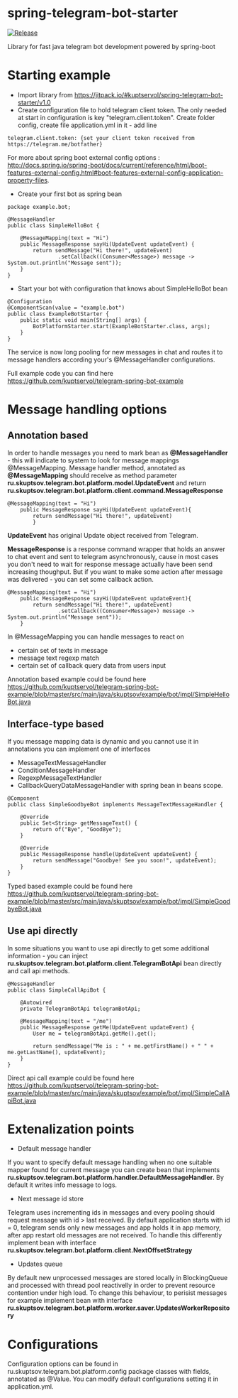 # spring-telegram-bot-starter

[![Release](https://jitpack.io/v/kuptservol/spring-telegram-bot-starter.svg)](https://jitpack.io/#kuptservol/spring-telegram-bot-starter)

Library for fast java telegram bot development powered by spring-boot

# Starting example
- Import library from https://jitpack.io/#kuptservol/spring-telegram-bot-starter/v1.0
- Create configuration file to hold telegram client token. The only needed at start in configuration is key "telegram.client.token".
Create folder config, create file application.yml in it - add line 
```
telegram.client.token: {set your client token received from https://telegram.me/botfather}
```
For more about spring boot external config options : 
http://docs.spring.io/spring-boot/docs/current/reference/html/boot-features-external-config.html#boot-features-external-config-application-property-files.
- Create your first bot as spring bean
```
package example.bot;

@MessageHandler
public class SimpleHelloBot {

    @MessageMapping(text = "Hi")
    public MessageResponse sayHi(UpdateEvent updateEvent) {
        return sendMessage("Hi there!", updateEvent)
                .setCallback((Consumer<Message>) message -> System.out.println("Message sent"));
    }
}
```
- Start your bot with configuration that knows about SimpleHelloBot bean
```
@Configuration
@ComponentScan(value = "example.bot")
public class ExampleBotStarter {
    public static void main(String[] args) {
        BotPlatformStarter.start(ExampleBotStarter.class, args);
    }
}
```
The service is now long pooling for new messages in chat and routes it to message handlers according your's @MessageHandler configurations.

Full example code you can find here https://github.com/kuptservol/telegram-spring-bot-example
# Message handling options
## Annotation based

In order to handle messages you need to mark bean as **@MessageHandler** - this will indicate to system to look for message mappings @MessageMapping. Message handler method, annotated as **@MessageMapping** should receive as method parameter **ru.skuptsov.telegram.bot.platform.model.UpdateEvent** and return **ru.skuptsov.telegram.bot.platform.client.command.MessageResponse**
```
@MessageMapping(text = "Hi")
    public MessageResponse sayHi(UpdateEvent updateEvent){
        return sendMessage("Hi there!", updateEvent)
        }
```

**UpdateEvent** has original Update object received from Telegram.

**MessageResponse** is a response command wrapper that holds an answer to chat event and sent to telegram asynchronously, cause in most cases you don't need to wait for response message actually have been send increasing thoughput.
But if you want to make some action after message was delivered - you can set some callback action.
```
@MessageMapping(text = "Hi")
    public MessageResponse sayHi(UpdateEvent updateEvent){
        return sendMessage("Hi there!", updateEvent)
                .setCallback((Consumer<Message>) message -> System.out.println("Message sent"));
    }
```

In @MessageMapping you can handle messages to react on
- certain set of texts in message
- message text regexp match
- certain set of callback query data from users input

Annotation based example could be found here https://github.com/kuptservol/telegram-spring-bot-example/blob/master/src/main/java/skuptsov/example/bot/impl/SimpleHelloBot.java

## Interface-type based

If you message mapping data is dynamic and you cannot use it in annotations you can implement one of interfaces 
- MessageTextMessageHandler
- ConditionMessageHandler
- RegexpMessageTextHandler
- CallbackQueryDataMessageHandler
with spring bean in beans scope.

```
@Component
public class SimpleGoodbyeBot implements MessageTextMessageHandler {

    @Override
    public Set<String> getMessageText() {
        return of("Bye", "GoodBye");
    }

    @Override
    public MessageResponse handle(UpdateEvent updateEvent) {
        return sendMessage("Goodbye! See you soon!", updateEvent);
    }
}
```

Typed based example could be found here https://github.com/kuptservol/telegram-spring-bot-example/blob/master/src/main/java/skuptsov/example/bot/impl/SimpleGoodbyeBot.java
## Use api directly

In some situations you want to use api directly to get some additional information - you can inject **ru.skuptsov.telegram.bot.platform.client.TelegramBotApi** bean directly and call api methods.

```
@MessageHandler
public class SimpleCallApiBot {

    @Autowired
    private TelegramBotApi telegramBotApi;

    @MessageMapping(text = "/me")
    public MessageResponse getMe(UpdateEvent updateEvent) {
        User me = telegramBotApi.getMe().get();

        return sendMessage("Me is : " + me.getFirstName() + " " + me.getLastName(), updateEvent);
    }
}
```
Direct api call example could be found here https://github.com/kuptservol/telegram-spring-bot-example/blob/master/src/main/java/skuptsov/example/bot/impl/SimpleCallApiBot.java

# Extenalization points
- Default message handler

If you want to specify default message handling when no one suitable mapper found for current message you can create bean that implements **ru.skuptsov.telegram.bot.platform.handler.DefaultMessageHandler**. By default it writes info message to logs.

- Next message id store

Telegram uses incrementing ids in messages and every pooling should request message with id > last received. By default application starts with id = 0, telegram sends only new messages and app holds it in app memory, after app restart old messages are not received. To handle this differently implement bean with interface **ru.skuptsov.telegram.bot.platform.client.NextOffsetStrategy**

- Updates queue 

By default new unprocessed messages are stored locally in BlockingQueue and processed with thread pool reactivelly in order to prevent resource contention under high load. To change this behaviour, to perisist messages for example implement bean with interface **ru.skuptsov.telegram.bot.platform.worker.saver.UpdatesWorkerRepository**

# Configurations 

Configuration options can be found in ru.skuptsov.telegram.bot.platform.config package classes with fields, annotated as @Value. You can modify default configurations setting it in application.yml.



